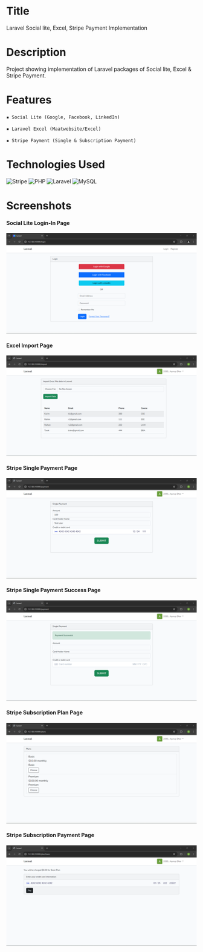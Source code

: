 # Title
Laravel Social lite, Excel, Stripe Payment Implementation

# Description
Project showing implementation of Laravel packages of Social lite, Excel & Stripe Payment.

# Features

`▪ Social Lite (Google, Facebook, LinkedIn)`
  
`▪ Laravel Excel (Maatwebsite/Excel)`

`▪ Stripe Payment (Single & Subscription Payment)`


# Technologies Used
![Stripe](https://img.shields.io/badge/Stripe-626CD9?style=for-the-badge&logo=Stripe&logoColor=white)
![PHP](https://img.shields.io/badge/PHP-777BB4?style=for-the-badge&logo=php&logoColor=white)
![Laravel](https://img.shields.io/badge/Laravel-FF2D20?style=for-the-badge&logo=laravel&logoColor=white)
![MySQL](https://img.shields.io/badge/MySQL-005C84?style=for-the-badge&logo=mysql&logoColor=white)

# Screenshots
#### Social Lite Login-In Page
![Social Lite Login-In Page](https://github.com/Aparup-Dhar/Laravel-Social-Lite-Excel-Stripe-Payment-Implementation/blob/e0b49e66a67874522b711c2e034f4d1f7ca7c559/screenshots/Screenshot%202024-11-11%20154654.png)
#### Excel Import Page
![Excel Import Page](https://github.com/Aparup-Dhar/Laravel-Social-Lite-Excel-Stripe-Payment-Implementation/blob/e0b49e66a67874522b711c2e034f4d1f7ca7c559/screenshots/Screenshot%202024-11-11%20155125.png)
#### Stripe Single Payment Page
![Stripe Single Payment Page](https://github.com/Aparup-Dhar/Laravel-Social-Lite-Excel-Stripe-Payment-Implementation/blob/e0b49e66a67874522b711c2e034f4d1f7ca7c559/screenshots/Screenshot%202024-11-11%20155310.png)
#### Stripe Single Payment Success Page
![Stripe Single Payment Success Page](https://github.com/Aparup-Dhar/Laravel-Social-Lite-Excel-Stripe-Payment-Implementation/blob/e0b49e66a67874522b711c2e034f4d1f7ca7c559/screenshots/Screenshot%202024-11-11%20155334.png)
#### Stripe Subscription Plan Page
![Stripe Subscription Plan Page](https://github.com/Aparup-Dhar/Laravel-Social-Lite-Excel-Stripe-Payment-Implementation/blob/e0b49e66a67874522b711c2e034f4d1f7ca7c559/screenshots/Screenshot%202024-11-11%20155350.png)
#### Stripe Subscription Payment Page
![Stripe Subscription Payment Page](https://github.com/Aparup-Dhar/Laravel-Social-Lite-Excel-Stripe-Payment-Implementation/blob/e0b49e66a67874522b711c2e034f4d1f7ca7c559/screenshots/Screenshot%202024-11-11%20155452.png)


